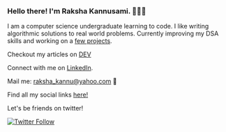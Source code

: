 ### Hello there! I'm Raksha Kannusami. 👩🏻‍💻

<!--
**rakshakannu/rakshakannu** is a ✨ _special_ ✨ repository because its `README.md` (this file) appears on your GitHub profile.

Here are some ideas to get you started:

- 🔭 I’m currently working on ...
- 🌱 I’m currently learning ...
- 👯 I’m looking to collaborate on ...
- 🤔 I’m looking for help with ...
- 💬 Ask me about ...
- 📫 How to reach me: ...
- 😄 Pronouns: ...
- ⚡ Fun fact: ...
-->

I am a computer science undergraduate learning to code.
I like writing algorithmic solutions to real world problems. 
Currently improving my DSA skills and working on a [few projects](https://rakshakannu.github.io/Resume/). 

Checkout my articles on [DEV](https://dev.to/rakshakannu) 

Connect with me on [LinkedIn](https://www.linkedin.com/in/raksha-kannusami/). 

Mail me: raksha_kannu@yahoo.com 📩

Find all my social links [here!](https://linktr.ee/rakshakannu)

Let's be friends on twitter!

[![Twitter Follow](https://img.shields.io/twitter/follow/Raksha_Kannu?style=social)](https://twitter.com/Raksha_Kannu)
